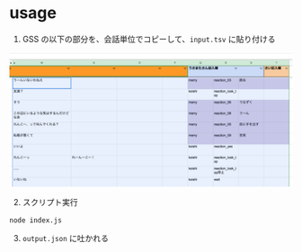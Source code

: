 # usage

1. GSS の以下の部分を、会話単位でコピーして、`input.tsv` に貼り付ける

![example](./readme1.png)

2. スクリプト実行
```
node index.js
```

3. `output.json` に吐かれる
